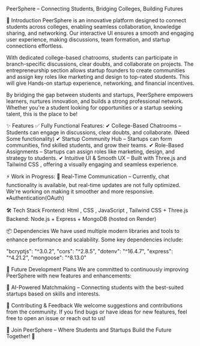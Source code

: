 PeerSphere – Connecting Students, Bridging Colleges, Building Futures

🚀 Introduction
PeerSphere is an innovative platform designed to connect students across colleges, enabling seamless collaboration, knowledge sharing, and networking. Our interactive UI ensures a smooth and engaging user experience, making discussions, team formation, and startup connections effortless.

With dedicated college-based chatrooms, students can participate in branch-specific discussions, clear doubts, and collaborate on projects. The entrepreneurship section allows startup founders to create communities and assign key roles like marketing and design to top-rated students. This will give Hands-on startup experience, networking, and financial incentives.

By bridging the gap between students and startups, PeerSphere empowers learners, nurtures innovation, and builds a strong professional network. Whether you're a student looking for opportunities or a startup seeking talent, this is the place to be!

✨ Features
✅ Fully Functional Features:
✔ College-Based Chatrooms – Students can engage in discussions, clear doubts, and collaborate. (Need Some functionality)
✔ Startup Community Hub – Startups can form communities, find skilled students, and grow their teams.
✔ Role-Based Assignments – Startups can assign roles like marketing, design, and strategy to students.
✔ Intuitive UI & Smooth UX – Built with Three.js and Tailwind CSS , offering a visually engaging and seamless experience.

⚡ Work in Progress:
🚧 Real-Time Communication – Currently, chat functionality is available, but real-time updates are not fully optimized. We're working on making it smoother and more responsive.
⏸Authentication(OAuth)


🛠 Tech Stack
Frontend: Html ,  CSS , JavaScript ,   Tailwind CSS + Three.js
Backend: Node.js + Express + MongoDB (hosted on Render)

📦 Dependencies
We have used multiple modern libraries and tools to enhance performance and scalability. Some key dependencies include:

   "bcryptjs": "^3.0.2",
    "cors": "^2.8.5",
    "dotenv": "^16.4.7",
    "express": "^4.21.2",
    "mongoose": "^8.13.0"



🔮 Future Development Plans
We are committed to continuously improving PeerSphere with new features and enhancements:

🔹 AI-Powered Matchmaking – Connecting students with the best-suited startups based on skills and interests.


📢 Contributing & Feedback
We welcome suggestions and contributions from the community. If you find bugs or have ideas for new features, feel free to open an issue or reach out to us!

🚀 Join PeerSphere – Where Students and Startups Build the Future Together! 🚀
